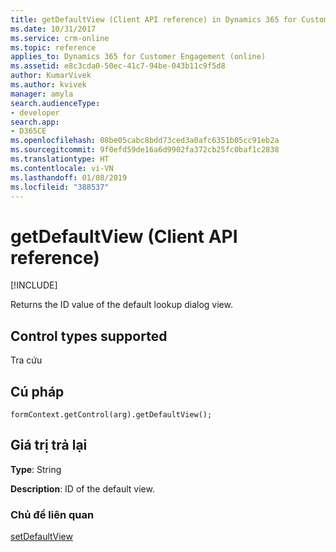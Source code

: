 ```yaml
---
title: getDefaultView (Client API reference) in Dynamics 365 for Customer Engagement| MicrosoftDocs
ms.date: 10/31/2017
ms.service: crm-online
ms.topic: reference
applies_to: Dynamics 365 for Customer Engagement (online)
ms.assetid: e8c3cda0-50ec-41c7-94be-043b11c9f5d8
author: KumarVivek
ms.author: kvivek
manager: amyla
search.audienceType:
- developer
search.app:
- D365CE
ms.openlocfilehash: 08be05cabc8bdd73ced3a0afc6351b05cc91eb2a
ms.sourcegitcommit: 9f0efd59de16a6d9902fa372cb25fc0baf1c2838
ms.translationtype: HT
ms.contentlocale: vi-VN
ms.lasthandoff: 01/08/2019
ms.locfileid: "388537"
---
```

# <a name="getdefaultview-client-api-reference"></a>getDefaultView (Client API reference)

[!INCLUDE[](../../../../includes/cc_applies_to_update_9_0_0.md)]

Returns the ID value of the default lookup dialog view.

## <a name="control-types-supported"></a>Control types supported

Tra cứu

## <a name="syntax"></a>Cú pháp
 
`formContext.getControl(arg).getDefaultView();`

## <a name="return-value"></a>Giá trị trả lại

**Type**: String

**Description**: ID of the default view. 


### <a name="related-topics"></a>Chủ đề liên quan

[setDefaultView](setDefaultView.md)

